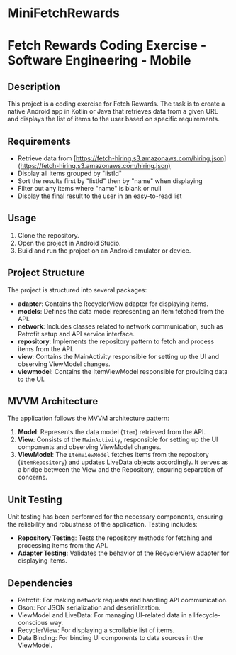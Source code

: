 # MiniFetchRewards

# Fetch Rewards Coding Exercise - Software Engineering - Mobile

## Description
This project is a coding exercise for Fetch Rewards. The task is to create a native Android app in Kotlin or Java that retrieves data from a given URL and displays the list of items to the user based on specific requirements.

## Requirements
- Retrieve data from [https://fetch-hiring.s3.amazonaws.com/hiring.json](https://fetch-hiring.s3.amazonaws.com/hiring.json)
- Display all items grouped by "listId"
- Sort the results first by "listId" then by "name" when displaying
- Filter out any items where "name" is blank or null
- Display the final result to the user in an easy-to-read list

## Usage
1. Clone the repository.
2. Open the project in Android Studio.
3. Build and run the project on an Android emulator or device.


## Project Structure

The project is structured into several packages:

- **adapter**: Contains the RecyclerView adapter for displaying items.
- **models**: Defines the data model representing an item fetched from the API.
- **network**: Includes classes related to network communication, such as Retrofit setup and API service interface.
- **repository**: Implements the repository pattern to fetch and process items from the API.
- **view**: Contains the MainActivity responsible for setting up the UI and observing ViewModel changes.
- **viewmodel**: Contains the ItemViewModel responsible for providing data to the UI.

## MVVM Architecture

The application follows the MVVM architecture pattern:

1. **Model**: Represents the data model (`Item`) retrieved from the API.
2. **View**: Consists of the `MainActivity`, responsible for setting up the UI components and observing ViewModel changes.
3. **ViewModel**: The `ItemViewModel` fetches items from the repository (`ItemRepository`) and updates LiveData objects accordingly. It serves as a bridge between the View and the Repository, ensuring separation of concerns.

## Unit Testing

Unit testing has been performed for the necessary components, ensuring the reliability and robustness of the application. Testing includes:

- **Repository Testing**: Tests the repository methods for fetching and processing items from the API.
- **Adapter Testing**: Validates the behavior of the RecyclerView adapter for displaying items.

## Dependencies

- Retrofit: For making network requests and handling API communication.
- Gson: For JSON serialization and deserialization.
- ViewModel and LiveData: For managing UI-related data in a lifecycle-conscious way.
- RecyclerView: For displaying a scrollable list of items.
- Data Binding: For binding UI components to data sources in the ViewModel.


